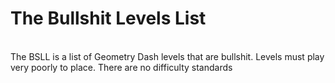 # The Bullshit Levels List
<br>The BSLL is a list of Geometry Dash levels that are bullshit. Levels must play very poorly to place. There are no difficulty standards
